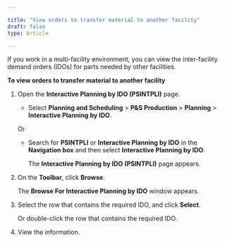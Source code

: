 ```yaml
---

title: "View orders to transfer material to another facility"
draft: false
type: Article

---
```


If you work in a multi-facility environment, you can view the inter-facility demand orders (IDOs) for parts needed by other facilities.

**To view orders to transfer material to another facility**

1. Open the **Interactive Planning by IDO (PSINTPLI)** page.

    - Select **Planning and Scheduling** > **P&S Production** > **Planning** > **Interactive Planning by IDO**.

    Or

    - Search for **PSINTPLI** or **Interactive Planning by IDO** in the **Navigation box** and then select **Interactive Planning by IDO**.

        The **Interactive Planning by IDO (PSINTPLI)** page appears.

2. On the **Toolbar**, click **Browse**.

    The **Browse For Interactive Planning by IDO** window appears.

3. Select the row that contains the required IDO, and click **Select**.

    Or double-click the row that contains the required IDO.

4. View the information.

​